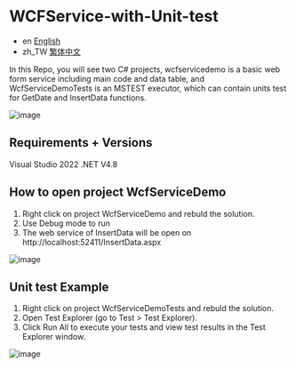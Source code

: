 # WCFService-with-Unit-test

- en [English](README.md)
- zh_TW [繁体中文](readme/README.zh_TW.md)

In this Repo, you will see two C# projects, wcfservicedemo is a basic web form service including main code and data table, and WcfServiceDemoTests is an MSTEST executor, which can contain units test for GetDate and InsertData functions.

![image](https://github.com/nishikino25/WCFService-with-Unit-test/assets/42590869/a974f188-c67f-4f55-ab55-5bf03a13bbb0)

## Requirements + Versions
Visual Studio 2022
.NET V4.8

## How to open project WcfServiceDemo
1. Right click on project WcfServiceDemo and rebuld the solution.
2. Use Debug mode to run
3. The web service of InsertData will be open on http://localhost:52411/InsertData.aspx

![image](https://github.com/nishikino25/WCFService-with-Unit-test/assets/42590869/97abdaef-ece7-4272-ac6e-f4fcf48cc70f)

## Unit test Example
1. Right click on project WcfServiceDemoTests and rebuld the solution.
2. Open Test Explorer (go to Test > Test Explorer).
3. Click Run All to execute your tests and view test results in the Test Explorer window.

![image](https://github.com/nishikino25/WCFService-with-Unit-test/assets/42590869/cc6286fe-cc7c-4c65-8b99-dfe6dcf926a0)
